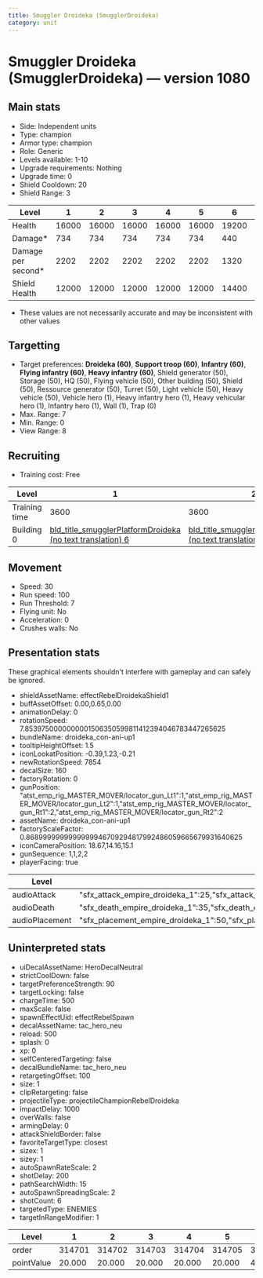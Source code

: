 ```yaml
---
title: Smuggler Droideka (SmugglerDroideka)
category: unit
---
```


# Smuggler Droideka (SmugglerDroideka) — version 1080

## Main stats

  * Side: Independent units
  * Type: champion
  * Armor type: champion
  * Role: Generic
  * Levels available: 1-10
  * Upgrade requirements: Nothing
  * Upgrade time: 0
  * Shield Cooldown: 20
  * Shield Range: 3

|Level             |1    |2    |3    |4    |5    |6    |7    |8    |9    |10   |
|------------------|-----|-----|-----|-----|-----|-----|-----|-----|-----|-----|
|Health            |16000|16000|16000|16000|16000|19200|23680|36480|44160|48000|
|Damage*           |734  |734  |734  |734  |734  |440  |1086 |1673 |2025 |2200 |
|Damage per second*|2202 |2202 |2202 |2202 |2202 |1320 |3258 |5019 |6075 |6600 |
|Shield Health     |12000|12000|12000|12000|12000|14400|17760|27360|33120|36000|

* These values are not necessarily accurate and may be inconsistent with other values

## Targetting

  * Target preferences: **Droideka (60)**, **Support troop (60)**, **Infantry (60)**, **Flying infantry (60)**, **Heavy infantry (60)**, Shield generator (50), Storage (50), HQ (50), Flying vehicle (50), Other building (50), Shield (50), Ressource generator (50), Turret (50), Light vehicle (50), Heavy vehicle (50), Vehicle hero (1), Heavy infantry hero (1), Heavy vehicular hero (1), Infantry hero (1), Wall (1), Trap (0)
  * Max. Range: 7
  * Min. Range: 0
  * View Range: 8

## Recruiting

  * Training cost: Free

|Level        |1                                                                                          |2                                                                                          |3                                                                                          |4                                                                                          |5                                                                                          |6                                                                                          |7                                                                                          |8                                                                                          |9                                                                                          |10                                                                                          |
|-------------|-------------------------------------------------------------------------------------------|-------------------------------------------------------------------------------------------|-------------------------------------------------------------------------------------------|-------------------------------------------------------------------------------------------|-------------------------------------------------------------------------------------------|-------------------------------------------------------------------------------------------|-------------------------------------------------------------------------------------------|-------------------------------------------------------------------------------------------|-------------------------------------------------------------------------------------------|--------------------------------------------------------------------------------------------|
|Training time|3600                                                                                       |3600                                                                                       |3600                                                                                       |3600                                                                                       |3600                                                                                       |4080                                                                                       |4680                                                                                       |7080                                                                                       |8160                                                                                       |8340                                                                                        |
|Building 0   |[bld_title_smugglerPlatformDroideka (no text translation) 6](smugglerPlatformDroideka.html)|[bld_title_smugglerPlatformDroideka (no text translation) 6](smugglerPlatformDroideka.html)|[bld_title_smugglerPlatformDroideka (no text translation) 6](smugglerPlatformDroideka.html)|[bld_title_smugglerPlatformDroideka (no text translation) 6](smugglerPlatformDroideka.html)|[bld_title_smugglerPlatformDroideka (no text translation) 6](smugglerPlatformDroideka.html)|[bld_title_smugglerPlatformDroideka (no text translation) 6](smugglerPlatformDroideka.html)|[bld_title_smugglerPlatformDroideka (no text translation) 7](smugglerPlatformDroideka.html)|[bld_title_smugglerPlatformDroideka (no text translation) 8](smugglerPlatformDroideka.html)|[bld_title_smugglerPlatformDroideka (no text translation) 9](smugglerPlatformDroideka.html)|[bld_title_smugglerPlatformDroideka (no text translation) 10](smugglerPlatformDroideka.html)|

## Movement

  * Speed: 30
  * Run speed: 100
  * Run Threshold: 7
  * Flying unit: No
  * Acceleration: 0
  * Crushes walls: No

## Presentation stats

These graphical elements shouldn't interfere with gameplay and can safely be ignored.

  * shieldAssetName: effectRebelDroidekaShield1
  * buffAssetOffset: 0.00,0.65,0.00
  * animationDelay: 0
  * rotationSpeed: 7.8539750000000001506350599811412394046783447265625
  * bundleName: droideka_con-ani-up1
  * tooltipHeightOffset: 1.5
  * iconLookatPosition: -0.39,1.23,-0.21
  * newRotationSpeed: 7854
  * decalSize: 160
  * factoryRotation: 0
  * gunPosition: "atst_emp_rig_MASTER_MOVER/locator_gun_Lt1":1,"atst_emp_rig_MASTER_MOVER/locator_gun_Lt2":1,"atst_emp_rig_MASTER_MOVER/locator_gun_Rt1":2,"atst_emp_rig_MASTER_MOVER/locator_gun_Rt2":2
  * assetName: droideka_con-ani-up1
  * factoryScaleFactor: 0.8689999999999999946709294817992486059665679931640625
  * iconCameraPosition: 18.67,14.16,15.1
  * gunSequence: 1,1,2,2
  * playerFacing: true

|Level         |1                                                                                                                                      |2                                                                                                                                      |3                                                                                                                                      |4                                                                                                                                      |5                                                                                                                                      |6                                                                                                                                      |7                                                                                                                                      |8                                                                                                                                      |9                                                                                                                                      |10                                                                                                                                     |
|--------------|---------------------------------------------------------------------------------------------------------------------------------------|---------------------------------------------------------------------------------------------------------------------------------------|---------------------------------------------------------------------------------------------------------------------------------------|---------------------------------------------------------------------------------------------------------------------------------------|---------------------------------------------------------------------------------------------------------------------------------------|---------------------------------------------------------------------------------------------------------------------------------------|---------------------------------------------------------------------------------------------------------------------------------------|---------------------------------------------------------------------------------------------------------------------------------------|---------------------------------------------------------------------------------------------------------------------------------------|---------------------------------------------------------------------------------------------------------------------------------------|
|audioAttack   |"sfx_attack_empire_droideka_1":25,"sfx_attack_empire_droideka_2":25,"sfx_attack_empire_droideka_3":25,"sfx_attack_empire_droideka_4":25|"sfx_attack_empire_droideka_1":25,"sfx_attack_empire_droideka_2":25,"sfx_attack_empire_droideka_3":25,"sfx_attack_empire_droideka_4":25|"sfx_attack_empire_droideka_1":25,"sfx_attack_empire_droideka_2":25,"sfx_attack_empire_droideka_3":25,"sfx_attack_empire_droideka_4":25|"sfx_attack_empire_droideka_1":25,"sfx_attack_empire_droideka_2":25,"sfx_attack_empire_droideka_3":25,"sfx_attack_empire_droideka_4":25|"sfx_attack_empire_droideka_1":25,"sfx_attack_empire_droideka_2":25,"sfx_attack_empire_droideka_3":25,"sfx_attack_empire_droideka_4":25|"sfx_attack_empire_droideka_1":25,"sfx_attack_empire_droideka_2":25,"sfx_attack_empire_droideka_3":25,"sfx_attack_empire_droideka_4":25|"sfx_attack_empire_droideka_1":25,"sfx_attack_empire_droideka_2":25,"sfx_attack_empire_droideka_3":25,"sfx_attack_empire_droideka_4":26|"sfx_attack_empire_droideka_1":25,"sfx_attack_empire_droideka_2":25,"sfx_attack_empire_droideka_3":25,"sfx_attack_empire_droideka_4":27|"sfx_attack_empire_droideka_1":25,"sfx_attack_empire_droideka_2":25,"sfx_attack_empire_droideka_3":25,"sfx_attack_empire_droideka_4":28|"sfx_attack_empire_droideka_1":25,"sfx_attack_empire_droideka_2":25,"sfx_attack_empire_droideka_3":25,"sfx_attack_empire_droideka_4":29|
|audioDeath    |"sfx_death_empire_droideka_1":35,"sfx_death_empire_droideka_2":35,"sfx_death_empire_droideka_3":30                                     |"sfx_death_empire_droideka_1":35,"sfx_death_empire_droideka_2":35,"sfx_death_empire_droideka_3":30                                     |"sfx_death_empire_droideka_1":35,"sfx_death_empire_droideka_2":35,"sfx_death_empire_droideka_3":30                                     |"sfx_death_empire_droideka_1":35,"sfx_death_empire_droideka_2":35,"sfx_death_empire_droideka_3":30                                     |"sfx_death_empire_droideka_1":35,"sfx_death_empire_droideka_2":35,"sfx_death_empire_droideka_3":30                                     |"sfx_death_empire_droideka_1":35,"sfx_death_empire_droideka_2":35,"sfx_death_empire_droideka_3":30                                     |"sfx_death_empire_droideka_1":35,"sfx_death_empire_droideka_2":35,"sfx_death_empire_droideka_3":31                                     |"sfx_death_empire_droideka_1":35,"sfx_death_empire_droideka_2":35,"sfx_death_empire_droideka_3":32                                     |"sfx_death_empire_droideka_1":35,"sfx_death_empire_droideka_2":35,"sfx_death_empire_droideka_3":33                                     |"sfx_death_empire_droideka_1":35,"sfx_death_empire_droideka_2":35,"sfx_death_empire_droideka_3":34                                     |
|audioPlacement|"sfx_placement_empire_droideka_1":50,"sfx_placement_empire_droideka_2":50                                                              |"sfx_placement_empire_droideka_1":50,"sfx_placement_empire_droideka_2":50                                                              |"sfx_placement_empire_droideka_1":50,"sfx_placement_empire_droideka_2":50                                                              |"sfx_placement_empire_droideka_1":50,"sfx_placement_empire_droideka_2":50                                                              |"sfx_placement_empire_droideka_1":50,"sfx_placement_empire_droideka_2":50                                                              |"sfx_placement_empire_droideka_1":50,"sfx_placement_empire_droideka_2":50                                                              |"sfx_placement_empire_droideka_1":50,"sfx_placement_empire_droideka_2":51                                                              |"sfx_placement_empire_droideka_1":50,"sfx_placement_empire_droideka_2":52                                                              |"sfx_placement_empire_droideka_1":50,"sfx_placement_empire_droideka_2":53                                                              |"sfx_placement_empire_droideka_1":50,"sfx_placement_empire_droideka_2":54                                                              |

## Uninterpreted stats

  * uiDecalAssetName: HeroDecalNeutral
  * strictCoolDown: false
  * targetPreferenceStrength: 90
  * targetLocking: false
  * chargeTime: 500
  * maxScale: false
  * spawnEffectUid: effectRebelSpawn
  * decalAssetName: tac_hero_neu
  * reload: 500
  * splash: 0
  * xp: 0
  * selfCenteredTargeting: false
  * decalBundleName: tac_hero_neu
  * retargetingOffset: 100
  * size: 1
  * clipRetargeting: false
  * projectileType: projectileChampionRebelDroideka
  * impactDelay: 1000
  * overWalls: false
  * armingDelay: 0
  * attackShieldBorder: false
  * favoriteTargetType: closest
  * sizex: 1
  * sizey: 1
  * autoSpawnRateScale: 2
  * shotDelay: 200
  * pathSearchWidth: 15
  * autoSpawnSpreadingScale: 2
  * shotCount: 6
  * targetedType: ENEMIES
  * targetInRangeModifier: 1

|Level     |1     |2     |3     |4     |5     |6     |7     |8      |9      |10     |
|----------|------|------|------|------|------|------|------|-------|-------|-------|
|order     |314701|314702|314703|314704|314705|314706|314707|314708 |314709 |314710 |
|pointValue|20.000|20.000|20.000|20.000|20.000|40.000|68.000|148.000|188.000|200.000|

